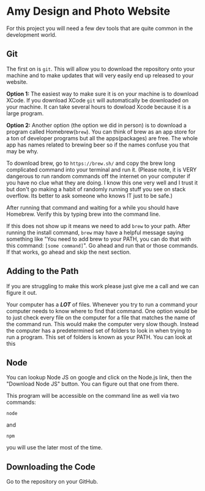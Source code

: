 # Amy Design and Photo Website

For this project you will need a few dev tools that are quite common in the development world.

## Git

The first on is `git`. This will allow you to download the repository onto your machine and to make updates that will very easily end up released to your website.

**Option 1:** The easiest way to make sure it is on your machine is to download XCode. If you download XCode `git` will automatically be downloaded on your machine. It can take several hours to dowload Xcode because it is a large program.

**Option 2:** Another option (the option we did in person) is to download a program called Homebrew(`brew`). You can think of brew as an app store for a ton of developer programs but all the apps(packages) are free. The whole app has names related to brewing beer so if the names confuse you that may be why.

To download brew, go to `https://brew.sh/` and copy the brew long complicated command into your terminal and run it. (Please note, it is VERY dangerous to run random commands off the internet on your computer if you have no clue what they are doing. I know this one very well and I trust it but don't go making a habit of randomly running stuff you see on stack overflow. Its better to ask someone who knows IT just to be safe.)

After running that command and waiting for a while you should have Homebrew. Verify this by typing brew into the command line.

If this does not show up it means we need to add `brew` to your path. After running the install command, `brew` may have a helpful message saying something like "You need to add brew to your PATH, you can do that with this command: `[some command]`". Go ahead and run that or those commands. If that works, go ahead and skip the next section.

## Adding to the Path

If you are struggling to make this work please just give me a call and we can figure it out.

Your computer has a _**LOT**_ of files. Whenever you try to run a command your computer needs to know where to find that command. One option would be to just check every file on the computer for a file that matches the name of the command run. This would make the computer very slow though. Instead the computer has a predetermined set of folders to look in when trying to run a program. This set of folders is known as your PATH. You can look at this

## Node

You can lookup Node JS on google and click on the Node.js link, then the "Download Node JS" button. You can figure out that one from there.

This program will be accessible on the command line as well via two commands:

`node`

and

`npm`

you will use the later most of the time.

## Downloading the Code

Go to the repository on your GitHub.

